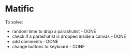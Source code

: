 # Matific

To solve:
- random time to drop a parashutist - DONE
- check if a parashutist is dropped inside a canvas - DONE
- add comments - DONE
- change buttons to keyboard - DONE
